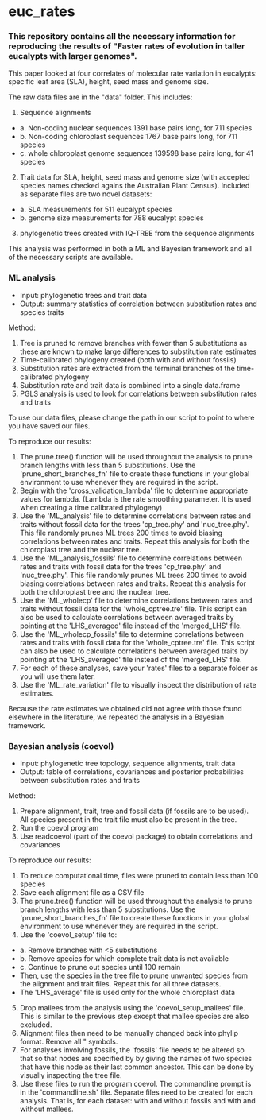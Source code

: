 # euc_rates

### This repository contains all the necessary information for reproducing the results of "Faster rates of evolution in taller eucalypts with larger genomes". 

This paper looked at four correlates of molecular rate variation in eucalypts: specific leaf area (SLA), height, seed mass and genome size.

The raw data files are in the "data" folder. This includes:

1. Sequence alignments 
- a. Non-coding nuclear sequences 1391 base pairs long, for 711 species
- b. Non-coding chloroplast sequences 1767 base pairs long, for 711 species
- c. whole chloroplast genome sequences 139598 base pairs long, for 41 species

2. Trait data for SLA, height, seed mass and genome size (with accepted species names checked agains the Australian Plant Census). Included as separate files are two novel datasets:
- a. SLA measurements for 511 eucalypt species
- b. genome size measurements for 788 eucalypt species

3. phylogenetic trees created with IQ-TREE from the sequence alignments

This analysis was performed in both a ML and Bayesian framework and all of the necessary scripts are available.

### ML analysis
- Input: phylogenetic trees and trait data
- Output: summary statistics of correlation between substitution rates and species traits

Method:
1. Tree is pruned to remove branches with fewer than 5 substitutions as these are known to make large differences to substitution rate estimates
2. Time-calibrated phylogeny created (both with and without fossils)
3. Substitution rates are extracted from the terminal branches of the time-calibrated phylogeny
4. Substitution rate and trait data is combined into a single data.frame
5. PGLS analysis is used to look for correlations between substitution rates and traits

To use our data files, please change the path in our script to point to where you have saved our files.

To reproduce our results:
1. The prune.tree() function will be used throughout the analysis to prune branch lengths with less than 5 substitutions. Use the 'prune_short_branches_fn' file to create these functions in your global environment to use whenever they are required in the script.
2. Begin with the 'cross_validation_lambda' file to determine appropriate values for lambda. (Lambda is the rate smoothing parameter. It is used when creating a time calibrated phylogeny)
3. Use the 'ML_analysis' file to determine correlations between rates and traits without fossil data for the trees 'cp_tree.phy' and 'nuc_tree.phy'. This file randomly prunes ML trees 200 times to avoid biasing correlations between rates and traits. Repeat this analysis for both the chloroplast tree and the nuclear tree.
4. Use the 'ML_analysis_fossils' file to determine correlations between rates and traits with fossil data for the trees 'cp_tree.phy' and 'nuc_tree.phy'. This file randomly prunes ML trees 200 times to avoid biasing correlations between rates and traits. Repeat this analysis for both the chloroplast tree and the nuclear tree.
5. Use the 'ML_wholecp' file to determine correlations between rates and traits without fossil data for the 'whole_cptree.tre' file. This script can also be used to calculate correlations between averaged traits by pointing at the 'LHS_averaged' file instead of the 'merged_LHS' file.
6. Use the 'ML_wholecp_fossils' file to determine correlations between rates and traits with fossil data for the 'whole_cptree.tre' file. This script can also be used to calculate correlations between averaged traits by pointing at the 'LHS_averaged' file instead of the 'merged_LHS' file. 
7. For each of these analyses, save your 'rates' files to a separate folder as you will use them later.
8. Use the 'ML_rate_variation' file to visually inspect the distribution of rate estimates. 

Because the rate estimates we obtained did not agree with those found elsewhere in the literature, we repeated the analysis in a Bayesian framework.

### Bayesian analysis (coevol)
- Input: phylogenetic tree topology, sequence alignments, trait data
- Output: table of correlations, covariances and posterior probabilities between substitution rates and traits

Method:
1. Prepare alignment, trait, tree and fossil data (if fossils are to be used). All species present in the trait file must also be present in the tree.
2. Run the coevol program
3. Use readcoevol (part of the coevol package) to obtain correlations and covariances

To reproduce our results:
1. To reduce computational time, files were pruned to contain less than 100 species
2. Save each alignment file as a CSV file
3. The prune.tree() function will be used throughout the analysis to prune branch lengths with less than 5 substitutions. Use the 'prune_short_branches_fn' file to create these functions in your global environment to use whenever they are required in the script.
4. Use the 'coevol_setup' file to:
- a. Remove branches with <5 substitutions
- b. Remove species for which complete trait data is not available
- c. Continue to prune out species until 100 remain
- Then, use the species in the tree file to prune unwanted species from the alignment and trait files. Repeat this for all three datasets.
- The 'LHS_average' file is used only for the whole chloroplast data
5. Drop mallees from the analysis using the 'coevol_setup_mallees' file. This is similar to the previous step except that mallee species are also excluded.
6. Alignment files then need to be manually changed back into phylip format. Remove all " symbols.
7. For analyses involving fossils, the 'fossils' file needs to be altered so that so that nodes are specified by by giving the names of two species that have this node as their last common ancestor. This can be done by visually inspecting the tree file.
8. Use these files to run the program coevol. The commandline prompt is in the 'commandline.sh' file. Separate files need to be created for each analysis. That is, for each dataset: with and without fossils and with and without mallees. 
